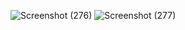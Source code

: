 ![Screenshot (276)](https://user-images.githubusercontent.com/68064523/184533650-fca622cc-ed59-41ad-b055-79881d4c6339.png)
![Screenshot (277)](https://user-images.githubusercontent.com/68064523/184533656-2d975e39-a72d-407a-b27b-6411efa9ae97.png)
